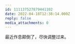 ```yaml
---
id: 111137527879441102
date: 2022-04-18T12:38:14.000Z
reply: false
media_attachments: 0
---
```


最近作息颠倒了，尽快调整过来。

